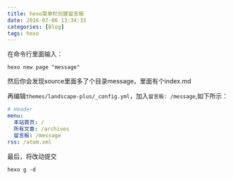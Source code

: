 ```yaml
---
title: hexo菜单栏创建留言板
date: 2016-07-06 13:34:33
categories: [Blog]
tags: hexo
---
```




在命令行里面输入：

``` shell
hexo new page "message"
```
然后你会发现source里面多了个目录message，里面有个index.md


再编辑`themes/landscape-plus/_config.yml`，加入`留言板: /message`,如下所示：

``` yml
# Header
menu:
  本站首页: /
  所有文章: /archives
  留言板: /message
rss: /atom.xml
```

最后，将改动提交

``` shell
hexo g -d
```


